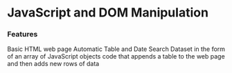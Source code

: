 # JavaScript and DOM Manipulation


### Features

Basic HTML web page
Automatic Table and Date Search
Dataset in the form of an array of JavaScript objects
code that appends a table to the web page and then adds new rows of data 

